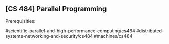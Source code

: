 ## [CS 484] Parallel Programming

Prerequisities:


#scientific-parallel-and-high-performance-computing/cs484
#distributed-systems-networking-and-security/cs484
#machines/cs484